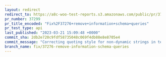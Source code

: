 ```yaml
---
layout: redirect
redirect_to: https://a8c-woo-test-reports.s3.amazonaws.com/public/pr/37299/api/index.html
pr_number: 37299
pr_title_encoded: "Fix%2F37276+remove+information+schema+queries"
pr_test_type: api
last_published: "2023-03-21 15:09:48 +0000"
commit_sha: 2db2e720c9fdf58735048c069f4db88e8e8705e4
commit_message: "Correcting quoting style for non-dynamic strings in tests"
branch_name: fix/37276-remove-information-schema-queries
---
```


